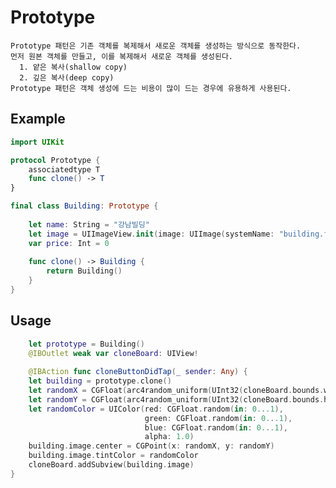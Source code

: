 # Prototype
    Prototype 패턴은 기존 객체를 복제해서 새로운 객체를 생성하는 방식으로 동작한다.
    먼저 원본 객체를 만들고, 이를 복제해서 새로운 객체를 생성된다.
      1. 얕은 복사(shallow copy)
      2. 깊은 복사(deep copy)
    Prototype 패턴은 객체 생성에 드는 비용이 많이 드는 경우에 유용하게 사용된다.

## Example
```swift
import UIKit

protocol Prototype {
    associatedtype T
    func clone() -> T
}

final class Building: Prototype {
    
    let name: String = "강남빌딩"
    let image = UIImageView.init(image: UIImage(systemName: "building.fill")!)
    var price: Int = 0
    
    func clone() -> Building {
        return Building()
    }
}

```

## Usage
```swift
    let prototype = Building()
    @IBOutlet weak var cloneBoard: UIView!
    
    @IBAction func cloneButtonDidTap(_ sender: Any) {
    let building = prototype.clone()
    let randomX = CGFloat(arc4random_uniform(UInt32(cloneBoard.bounds.width)))
    let randomY = CGFloat(arc4random_uniform(UInt32(cloneBoard.bounds.height)))
    let randomColor = UIColor(red: CGFloat.random(in: 0...1),
                              green: CGFloat.random(in: 0...1),
                              blue: CGFloat.random(in: 0...1),
                              alpha: 1.0)
    building.image.center = CGPoint(x: randomX, y: randomY)
    building.image.tintColor = randomColor
    cloneBoard.addSubview(building.image)       
}
```
